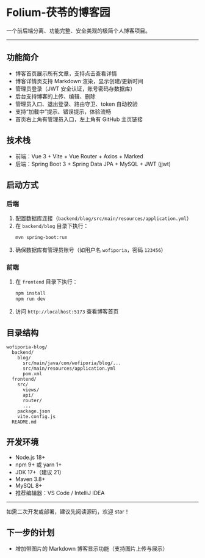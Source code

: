 # Folium-茯苓的博客园

一个前后端分离、功能完整、安全美观的极简个人博客项目。

---

## 功能简介
- 博客首页展示所有文章，支持点击查看详情
- 博客详情页支持 Markdown 渲染，显示创建/更新时间
- 管理员登录（JWT 安全认证，账号密码存数据库）
- 后台支持博客的上传、编辑、删除
- 管理员入口、退出登录、路由守卫、token 自动校验
- 支持“加载中”提示、错误提示，体验流畅
- 首页右上角有管理员入口，左上角有 GitHub 主页链接

## 技术栈
- 前端：Vue 3 + Vite + Vue Router + Axios + Marked
- 后端：Spring Boot 3 + Spring Data JPA + MySQL + JWT (jjwt)

## 启动方式

### 后端
1. 配置数据库连接（`backend/blog/src/main/resources/application.yml`）
2. 在 `backend/blog` 目录下执行：
   ```bash
   mvn spring-boot:run
   ```
3. 确保数据库有管理员账号（如用户名 `wofiporia`，密码 `123456`）

### 前端
1. 在 `frontend` 目录下执行：
   ```bash
   npm install
   npm run dev
   ```
2. 访问 `http://localhost:5173` 查看博客首页

## 目录结构
```
wofiporia-blog/
  backend/
    blog/
      src/main/java/com/wofiporia/blog/...
      src/main/resources/application.yml
      pom.xml
  frontend/
    src/
      views/
      api/
      router/
      ...
    package.json
    vite.config.js
  README.md
```

## 开发环境
- Node.js 18+
- npm 9+ 或 yarn 1+
- JDK 17+（建议 21）
- Maven 3.8+
- MySQL 8+
- 推荐编辑器：VS Code / IntelliJ IDEA

---

如需二次开发或部署，建议先阅读源码，欢迎 star！

## 下一步的计划
- 增加带图片的 Markdown 博客显示功能（支持图片上传与展示）
